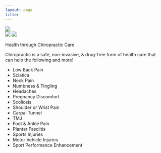 ```yaml
---
layout: page
title: 
---
```


<div class="welcome-banner-left">
  <img class="welcome-banner-image" src="http://www.drctu.com/Dr._Charmaine_L._Tu-Chiropractic_Physician/Welcome_files/iStock_000005937723XSmall.jpg">
</div>
<div class="welcome-banner-right">
  <img class="welcome-banner-image" src="http://www.drctu.com/Dr._Charmaine_L._Tu-Chiropractic_Physician/Welcome_files/iStock_000008737455XSmall.jpg">
  <img class="welcome-banner-image" src="http://www.drctu.com/Dr._Charmaine_L._Tu-Chiropractic_Physician/Welcome_files/shapeimage_1.jpg">
</div>

<p class="message">
  Health through Chiropractic Care
</p>

Chiropractic is a safe, non-invasive, & drug-free form of health care that can help the following and more!

- Low Back Pain
- Sciatica
- Neck Pain
- Numbness & Tingling
- Headaches
- Pregnancy Discomfort
- Scoliosis
- Shoulder or Wrist Pain
- Carpal Tunnel
- TMJ
- Foot & Ankle Pain
- Plantar Fasciitis
- Sports Injuries
- Motor Vehicle Injuries
- Sport Performance Enhancement
